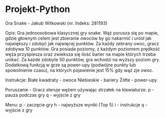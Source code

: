 # Projekt-Python
Gra Snake - Jakub Witkowski (nr. Indeks: 281193)

Opis:
Gra jednoosobowa klasycznej gry snake. Wąż porusza się po mapie, gdzie głownym celem jest zbieranie owoców by go nakarmić i urósł jak największy i zdobyć jak najwięcej punktów. Za każdy zebrany owoc, gracz zdobywa 10 punktów. Gra posiada poziomy, z każdym poziomem prędkość węża przyśpiesza oraz zwieksza się ilość barier na mapie których trzeba unikać. Za każde zdobyte 50 punktów, gra wchodzi na wyższy poziom gry. Dodatkową funkcją w grze są power-upy (podwójne punkty lub spowolnienie czasu), na których pojawienie jest 15% gdy wąż zje owoc.

Instrukcje:
Białe kwadraty - owoce
Niebieskie - bariery
Żółte - power-upy 

Poruszanie - Gracz steruje wężem używając strzałek na klawiaturze.
p - pauza podczas gry
q - wyjście z gry

Menu:
p - zaczęcie gry
h - najwyższe wyniki (Top 5)
i - instrukcje
q - wyjście z gry
